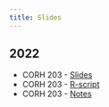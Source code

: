 ```yaml
---
title: Slides
---
```


## 2022

* CORH 203 - [Slides](/2022_corh-203_slides.html)
* CORH 203 - [R-script](/2022_corh-203_rscript.txt)
* CORH 203 - [Notes](/2022_corh-203_notes.md)
